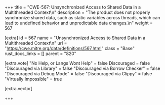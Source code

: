 +++
title = "CWE-567: Unsynchronized Access to Shared Data in a Multithreaded Context\n"
description = "The product does not properly synchronize shared data, such as static variables across threads, which can lead to undefined behavior and unpredictable data changes.\n"
weight = 567

[extra]
id = 567
name = "Unsynchronized Access to Shared Data in a Multithreaded Context\n"
url = "https://cwe.mitre.org/data/definitions/567.html"
class = "Base"
rust_docs_links = []
parent = "820"

[extra.vote]
"No Help, or Langs Wont Help" = false
Discouraged = false
"Discouraged via Library" = false
"Discouraged via Borrow Checker" = false
"Discouraged via Debug Mode" = false
"Discouraged via Clippy" = false
"Virtually Impossible" = true

[extra.vector]

+++